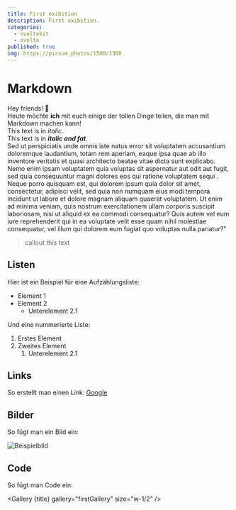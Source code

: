 ```yaml
---
title: First exibition
description: First exibition.
categories:
  - sveltekit
  - svelte
published: true
img: https://picsum.photos/1500/1300
---
```


<script>
  import Gallery from "$components/markdown/Gallery.svelte"
  import Note from "$components/markdown/Note.svelte"
</script>

# Markdown

Hey friends! 👋<br>
Heute möchte **ich** mit euch einige der tollen Dinge teilen, die man mit Markdown machen kann!<br>
This text is in _italic_.<br>
This text is in **_italic and fat_**.<br>
Sed ut perspiciatis unde omnis iste natus error sit voluptatem accusantium doloremque laudantium, totam rem aperiam, eaque ipsa quae ab illo inventore veritatis et quasi architecto beatae vitae dicta sunt explicabo. Nemo enim ipsam voluptatem quia voluptas sit aspernatur aut odit aut fugit, sed quia consequuntur magni dolores eos qui ratione voluptatem sequi <Note content="autem vel eum iure reprehenderit qui in ea voluptate velit esse quam nihil molestiae consequatur, vel illum qui dolorem eum fu" underlinedText="nesciunt" />. Neque porro quisquam est, qui dolorem ipsum quia dolor sit amet, consectetur, adipisci velit, sed quia non numquam eius modi tempora incidunt ut labore et dolore magnam aliquam quaerat voluptatem. Ut enim ad minima veniam, quis nostrum exercitationem ullam corporis suscipit laboriosam, nisi ut aliquid ex ea commodi consequatur? Quis autem vel eum iure reprehenderit qui in ea voluptate velit esse quam nihil molestiae consequatur, vel illum qui dolorem eum fugiat quo voluptas nulla pariatur?"

> callout this text

## Listen

Hier ist ein Beispiel für eine Aufzählungsliste:

- Element 1
- Element 2
  - Unterelement 2.1

Und eine nummerierte Liste:

1. Erstes Element
2. Zweites Element
   1. Unterelement 2.1

## Links

So erstellt man einen Link: [Google](https://www.google.com)

## Bilder

So fügt man ein Bild ein:

![Beispielbild](https://via.placeholder.com/150)

## Code

So fügt man Code ein:

<Gallery {title} gallery="firstGallery" size="w-1/2" />
